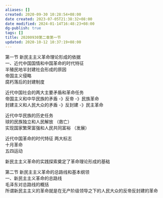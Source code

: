 ```yaml
---
aliases: []
created: 2020-09-30 10:28:54+08:00
date created: 2023-07-05T21:38:32+08:00
date modified: 2024-01-14T16:48:23+08:00
dg-publish: true
tags: []
title: 20200930第二章第一节
updated: 2020-10-12 10:37:19+08:00
---
```


第一节 新民主主义革命理论形成的依据  
一、近代中国国情和中国革命的时代特征  
半殖民地半封建社会形成的原因  
帝国主义侵略  
腐朽落后的封建制度

近代中国社会的两大主要矛盾和革命任务  
帝国主义和中华民族的矛盾 -》反帝 -》民族革命  
封建主义和人民大众的矛盾 -》反封建 -》民主革命

近代中华民族的历史任务  
球的民族独立和人民解放 （救亡）  
实现国家繁荣富强和人民共同富裕 （发展）

近代中国革命的时代特征 两大标志  
十月革命  
五四运动

新民主主义革命的实践探索奠定了革命理论形成的基础

第二节 新民主主义革命的总路线和基本纲领  
一、新民主主义革命的总路线  
毛泽东对总路线的概括  
所谓新民主主义的革命就是在无产阶级领导之下的人民大众的反帝反封建的革命